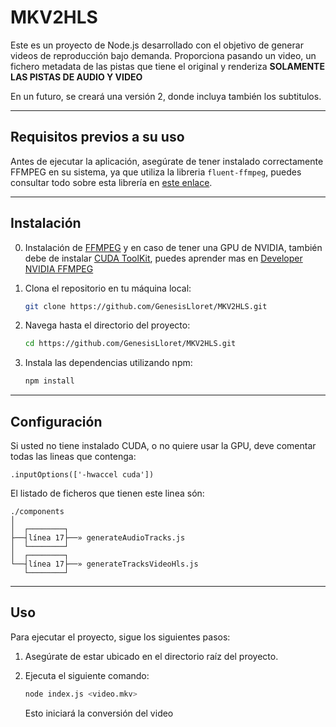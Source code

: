 # MKV2HLS

Este es un proyecto de Node.js desarrollado con el objetivo de generar videos de reproducción bajo demanda.
Proporciona pasando un video, un fichero metadata de las pistas que tiene el original y renderiza __SOLAMENTE LAS PISTAS DE AUDIO Y VIDEO__

En un futuro, se creará una versión 2, donde incluya también los subtitulos.

---

## Requisitos previos a su uso

Antes de ejecutar la aplicación, asegúrate de tener instalado correctamente FFMPEG en su sistema, ya que utiliza la libreria `fluent-ffmpeg`, puedes consultar todo sobre esta librería en [este enlace](https://www.npmjs.com/package/fluent-ffmpeg).

---

## Instalación

0. Instalación de [FFMPEG](https://ffmpeg.org/) y en caso de tener una GPU de NVIDIA, también debe de instalar [CUDA ToolKit](https://developer.nvidia.com/cuda-toolkit), puedes aprender mas en [Developer NVIDIA FFMPEG ](https://developer.nvidia.com/ffmpeg)

1. Clona el repositorio en tu máquina local:

   ```bash
   git clone https://github.com/GenesisLloret/MKV2HLS.git
   ```

2. Navega hasta el directorio del proyecto:

   ```bash
   cd https://github.com/GenesisLloret/MKV2HLS.git
   ```

3. Instala las dependencias utilizando npm:

   ```bash
   npm install
   ```

---

## Configuración

Si usted no tiene instalado CUDA, o no quiere usar la GPU, deve comentar todas las lineas que contenga:

```.inputOptions(['-hwaccel cuda'])```

El listado de ficheros que tienen este linea són:
```
./components
│
│  ┌────────┐
├──┤línea 17├──» generateAudioTracks.js
│  └────────┘
│  ┌────────┐
└──┤línea 17├──» generateTracksVideoHls.js
   └────────┘

```

---

## Uso

Para ejecutar el proyecto, sigue los siguientes pasos:

1. Asegúrate de estar ubicado en el directorio raíz del proyecto.

2. Ejecuta el siguiente comando:

   ```bash
   node index.js <video.mkv>
   ```

   Esto iniciará la conversión del video

